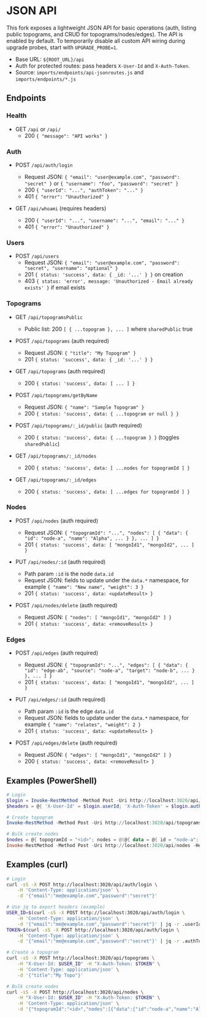 # JSON API

This fork exposes a lightweight JSON API for basic operations (auth, listing public topograms, and CRUD for topograms/nodes/edges). The API is enabled by default. To temporarily disable all custom API wiring during upgrade probes, start with `UPGRADE_PROBE=1`.

- Base URL: `${ROOT_URL}/api`
- Auth for protected routes: pass headers `X-User-Id` and `X-Auth-Token`.
- Source: `imports/endpoints/api-jsonroutes.js` and `imports/endpoints/*.js`

## Endpoints

### Health
- GET `/api` or `/api/`
	- 200 `{ "message": "API works" }`

### Auth
- POST `/api/auth/login`
	- Request JSON: `{ "email": "user@example.com", "password": "secret" }` or `{ "username": "foo", "password": "secret" }`
	- 200 `{ "userId": "...", "authToken": "..." }`
	- 401 `{ "error": "Unauthorized" }`

- GET `/api/whoami` (requires headers)
	- 200 `{ "userId": "...", "username": "...", "email": "..." }`
	- 401 `{ "error": "Unauthorized" }`

### Users
- POST `/api/users`
	- Request JSON: `{ "email": "user@example.com", "password": "secret", "username": "optional" }`
	- 201 `{ status: 'success', data: { _id: '...' } }` on creation
	- 403 `{ status: 'error', message: 'Unauthorized - Email already exists' }` if email exists

### Topograms
- GET `/api/topogramsPublic`
	- Public list: 200 `[ { ...topogram }, ... ]` where `sharedPublic` true

- POST `/api/topograms` (auth required)
	- Request JSON: `{ "title": "My Topogram" }`
	- 201 `{ status: 'success', data: { _id: '...' } }`

- GET `/api/topograms` (auth required)
	- 200 `{ status: 'success', data: [ ... ] }`

- POST `/api/topograms/getByName`
	- Request JSON: `{ "name": "Sample Topogram" }`
	- 200 `{ status: 'success', data: { ...topogram or null } }`

- POST `/api/topograms/:_id/public` (auth required)
	- 200 `{ status: 'success', data: { ...topogram } }` (toggles `sharedPublic`)

- GET `/api/topograms/:_id/nodes`
	- 200 `{ status: 'success', data: [ ...nodes for topogramId ] }`

- GET `/api/topograms/:_id/edges`
	- 200 `{ status: 'success', data: [ ...edges for topogramId ] }`

### Nodes
- POST `/api/nodes` (auth required)
	- Request JSON: `{ "topogramId": "...", "nodes": [ { "data": { "id": "node-a", "name": "Alpha", ... } }, ... ] }`
	- 201 `{ status: 'success', data: [ "mongoId1", "mongoId2", ... ] }`

- PUT `/api/nodes/:id` (auth required)
	- Path param `:id` is the node `data.id`
	- Request JSON: fields to update under the `data.*` namespace, for example `{ "name": "New name", "weight": 3 }`
	- 201 `{ status: 'success', data: <updateResult> }`

- POST `/api/nodes/delete` (auth required)
	- Request JSON: `{ "nodes": [ "mongoId1", "mongoId2" ] }`
	- 201 `{ status: 'success', data: <removeResult> }`

### Edges
- POST `/api/edges` (auth required)
	- Request JSON: `{ "topogramId": "...", "edges": [ { "data": { "id": "edge-ab", "source": "node-a", "target": "node-b", ... } }, ... ] }`
	- 201 `{ status: 'success', data: [ "mongoId1", "mongoId2", ... ] }`

- PUT `/api/edges/:id` (auth required)
	- Path param `:id` is the edge `data.id`
	- Request JSON: fields to update under the `data.*` namespace, for example `{ "name": "relates", "weight": 2 }`
	- 201 `{ status: 'success', data: <updateResult> }`

- POST `/api/edges/delete` (auth required)
	- Request JSON: `{ "edges": [ "mongoId1", "mongoId2" ] }`
	- 200 `{ status: 'success', data: <removeResult> }`

## Examples (PowerShell)

```powershell
# Login
$login = Invoke-RestMethod -Method Post -Uri http://localhost:3020/api/auth/login -ContentType application/json -Body (@{ email = "me@example.com"; password = "secret" } | ConvertTo-Json)
$headers = @{ 'X-User-Id' = $login.userId; 'X-Auth-Token' = $login.authToken }

# Create topogram
Invoke-RestMethod -Method Post -Uri http://localhost:3020/api/topograms -Headers $headers -ContentType application/json -Body (@{ title = "My Topo" } | ConvertTo-Json)

# Bulk create nodes
$nodes = @{ topogramId = "<id>"; nodes = @(@{ data = @{ id = "node-a"; name = "Alpha" } }, @{ data = @{ id = "node-b"; name = "Bravo" } }) } | ConvertTo-Json -Depth 5
Invoke-RestMethod -Method Post -Uri http://localhost:3020/api/nodes -Headers $headers -ContentType application/json -Body $nodes
```

## Examples (curl)

```bash
# Login
curl -sS -X POST http://localhost:3020/api/auth/login \
	-H 'Content-Type: application/json' \
	-d '{"email":"me@example.com","password":"secret"}'

# Use jq to export headers (example)
USER_ID=$(curl -sS -X POST http://localhost:3020/api/auth/login \
	-H 'Content-Type: application/json' \
	-d '{"email":"me@example.com","password":"secret"}' | jq -r .userId)
TOKEN=$(curl -sS -X POST http://localhost:3020/api/auth/login \
	-H 'Content-Type: application/json' \
	-d '{"email":"me@example.com","password":"secret"}' | jq -r .authToken)

# Create a topogram
curl -sS -X POST http://localhost:3020/api/topograms \
	-H "X-User-Id: $USER_ID" -H "X-Auth-Token: $TOKEN" \
	-H 'Content-Type: application/json' \
	-d '{"title":"My Topo"}'

# Bulk create nodes
curl -sS -X POST http://localhost:3020/api/nodes \
	-H "X-User-Id: $USER_ID" -H "X-Auth-Token: $TOKEN" \
	-H 'Content-Type: application/json' \
	-d '{"topogramId":"<id>","nodes":[{"data":{"id":"node-a","name":"Alpha"}},{"data":{"id":"node-b","name":"Bravo"}}]}'
```
